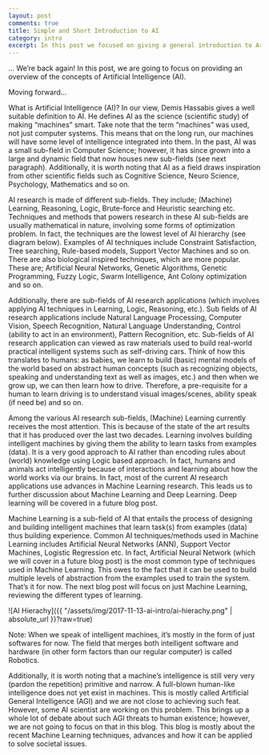 ```yaml
---
layout: post
comments: true
title: Simple and Short Introduction to AI
category: intro
excerpt: In this post we focused on giving a general introduction to Artificial Intelligence.
---
```


… We’re back again! In this post, we are going to focus on providing an overview of the concepts of Artificial Intelligence (AI).

Moving forward…

What is Artificial Intelligence (AI)?
In our view, Demis Hassabis gives a well suitable definition to AI. He defines AI as the science (scientific study) of making “machines” smart. Take note that the term “machines” was used, not just computer systems. This means that on the long run, our machines will have some level of intelligence integrated into them. In the past, AI was a small sub-field in Computer Science; however, it has since grown into a large and dynamic field that now houses new sub-fields (see next paragraph). Additionally, it is worth noting that AI as a field draws inspiration from other scientific fields such as Cognitive Science, Neuro Science, Psychology, Mathematics and so on.

AI research is made of different sub-fields. They include; (Machine) Learning, Reasoning, Logic, Brute-force and Heuristic searching etc. Techniques and methods that powers research in these AI sub-fields are usually mathematical in nature, involving some forms of optimization problem. In fact, the techniques are the lowest level of AI hierarchy (see diagram below). Examples of AI techniques include Constraint Satisfaction, Tree searching, Rule-based models, Support Vector Machines and so on. There are also biological inspired techniques, which are more popular. These are; Artificial Neural Networks, Genetic Algorithms, Genetic Programming, Fuzzy Logic, Swarm Intelligence, Ant Colony optimization and so on.

Additionally, there are sub-fields of AI research applications (which involves applying AI techniques in Learning, Logic, Reasoning, etc.). Sub fields of AI research applications include Natural Language Processing, Computer Vision, Speech Recognition, Natural Language Understanding, Control (ability to act in an environment), Pattern Recognition, etc.
Sub-fields of AI research application can viewed as raw materials used to build real-world practical intelligent systems such as self-driving cars. Think of how this translates to humans: as babies, we learn to build (basic) mental models of the world based on abstract human concepts (such as recognizing objects, speaking and understanding text as well as images, etc.) and then when we grow up, we can then learn how to drive. Therefore, a pre-requisite for a human to learn driving is to understand visual images/scenes, ability speak (if need be) and so on.

Among the various AI research sub-fields, (Machine) Learning currently receives the most attention. This is because of the state of the art results that it has produced over the last two decades. Learning involves building intelligent machines by giving them the ability to learn tasks from examples (data). It is a very good approach to AI rather than encoding rules about (world) knowledge using Logic based approach. In fact, humans and animals act intelligently because of interactions and learning about how the world works via our brains. In fact, most of the current AI research applications use advances in Machine Learning research. This leads us to further discussion about Machine Learning and Deep Learning. Deep learning will be covered in a future blog post.

Machine Learning is a sub-field of AI that entails the process of designing and building intelligent machines that learn task(s) from examples (data) thus building experience. Common AI techniques/methods used in Machine Learning includes Artificial Neural Networks (ANN), Support Vector Machines, Logistic Regression etc. In fact, Artificial Neural Network (which we will cover in a future blog post) is the most common type of techniques used in Machine Learning. This owes to the fact that it can be used to build multiple levels of abstraction from the examples used to train the system.
That’s it for now. The next blog post will focus on just Machine Learning, reviewing the different types of learning.

![AI Hierachy]({{ "/assets/img/2017-11-13-ai-intro/ai-hierachy.png" | absolute_url }}?raw=true)

Note:
When we speak of intelligent machines, it’s mostly in the form of just softwares for now. The field that merges both intelligent software and hardware (in other form factors than our regular computer) is called Robotics.

Additionally, it is worth noting that a machine’s intelligence is still very very (pardon the repetition) primitive and narrow. A full-blown human-like intelligence does not yet exist in machines. This is mostly called Artificial General Intelligence (AGI) and we are not close to achieving such feat. However, some AI scientist are working on this problem. This brings up a whole lot of debate about such AGI threats to human existence; however, we are not going to focus on that in this blog. This blog is mostly about the recent Machine Learning techniques, advances and how it can be applied to solve societal issues.


